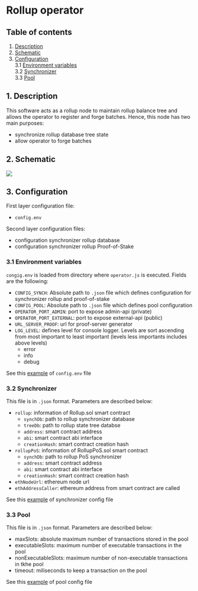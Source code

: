 # Rollup operator

## Table of contents

1. [Description](#1)
2. [Schematic](#2)
3. [Configuration](#3)<br>
  3.1 [Environment variables](#3.1)<br>
  3.2 [Synchronizer](#3.2)<br>
  3.3 [Pool](#3.3)

## 1. Description <a id="1"></a>

This software acts as a rollup node to maintain rollup balance tree and allows the operator to register and forge batches. Hence, this node has two main purposes:
- synchronize rollup database tree state
- allow operator to forge batches

## 2. Schematic <a id="2"></a>
![](https://i.imgur.com/tQnczrd.png)

## 3. Configuration <a id="3"></a>

First layer configuration file: 
- `config.env`

Second layer configuration files:
- configuration synchronizer rollup database
- configuration synchronizer rollup Proof-of-Stake

### 3.1 Environment variables <a id="3.1"></a>
`congig.env` is loaded from directory where `operator.js` is executed. Fields are the following:

- `CONFIG_SYNCH`: Absolute path to `.json` file which defines configuration for synchronizer rollup and proof-of-stake
- `CONFIG_POOL`: Absolute path to `.json` file which defines pool configuration
- `OPERATOR_PORT_ADMIN`: port to expose admin-api (private)
- `OPERATOR_PORT_EXTERNAL`: port to expose external-api (public)
- `URL_SERVER_PROOF`: url for proof-server generator
- `LOG_LEVEL`: defines level for console logger. Levels are sort ascending from most important to least important (levels less importants includes above levels)
  - error
  - info
  - debug

See this [example](https://github.com/iden3/rollup/blob/master/rollup-operator/test/config/config.env-example) of `config.env` file

### 3.2 Synchronizer <a id="3.2"></a>
This file is in `.json` format. Parameters are described below:
- `rollup`: information of Rollup.sol smart contract
  - `synchDb`: path to rollup synchronizer database
  - `treeDb`: path to rollup state tree databse
  - `address`: smart contract address
  - `abi`: smart contract abi interface
  - `creationHash`: smart contract creation hash
- `rollupPoS`: information of RollupPoS.sol smart contract
  - `synchDb`: path to rollup PoS synchronizer
  - `address`: smart contract address
  - `abi`: smart contract abi interface
  - `creationHash`: smart contract creation hash
- `ethNodeUrl`: ethereum node url
- `ethAddressCaller`: ethereum address from smart contract are called

See this [example](https://github.com/iden3/rollup/tree/master/rollup-operator/test/config/synch-config-example.json) of synchronizer config file

### 3.3 Pool <a id="3.3"></a>
This file is in `.json` format. Parameters are described below:

- maxSlots: absolute maximum number of transactions stored in the pool
- executableSlots: maximum number of executable transactions in the pool
- nonExecutableSlots: maximum number of non-executable transactions in tkhe pool
- timeout: miliseconds to keep a transaction on the pool

See this [example](https://github.com/iden3/rollup/blob/master/rollup-operator/test/config/pool-config-example.json) of pool config file
